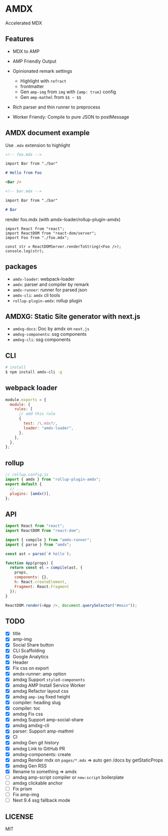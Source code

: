 # AMDX

Accelerated MDX

## Features

- MDX to AMP
- AMP Friendly Output
- Opinionated remark settings

  - Highlight with `refract`
  - frontmatter
  - Gen `amp-img` from `img` with `{amp: true}` config
  - Gen `amp-mathml` from `$$ ~ $$`

- Rich parser and thin runner to preprocess
- Worker Friendy: Compile to pure JSON to postMessage

## AMDX document example

Use `.mdx` extension to highlight

```md
<!-- foo.mdx -->

import Bar from "./bar"

# Hello from Foo

<Bar />
```

```md
<!-- bar.mdx -->

import Bar from "./bar"

# Bar
```

render foo.mdx (with amdx-loader/rollup-plugin-amdx)

```tsx
import React from "react";
import ReactDOM from "react-dom/server";
import Foo from "./foo.mdx";

const str = ReactDOMServer.renderToString(<Foo />);
console.log(str);
```

## packages

- `amdx-loader`: webpack-loader
- `amdx`: parser and compiler by remark
- `amdx-runner`: runner for parsed json
- `amdx-cli`: `amdx` cli tools
- `rollup-plugin-amdx`: rollup plugin

## AMDXG: Static Site generator with next.js

- `amdxg-docs`: Doc by amdx on `next.js`
- `amdxg-components`: ssg components
- `amdxg-cli`: ssg components

## CLI

```bash
# install
$ npm install amdx-cli -g
```

## webpack loader

```js
module.exports = {
  module: {
    rules: [
      // add this rule
      {
        test: /\.mdx?/,
        loader: "amdx-loader",
      },
    ],
  },
};
```

## rollup

```js
// rollup.config.js
import { amdx } from "rollup-plugin-amdx";
export default {
  // ...
  plugins: [amdx()],
};
```

## API

```js
import React from "react";
import ReactDOM from "react-dom";

import { compile } from "amdx-runner";
import { parse } from "amdx";

const ast = parse(`# hello`);

function App(props) {
  return const el = compile(ast, {
    props,
    components: {},
    h: React.createElement,
    Fragment: React.Fragment
  });
}

ReactDOM.render(<App />, document.querySelector("#main"));
```

## TODO

- [x] title
- [x] amp-img
- [x] Social Share button
- [x] CLI Scaffolding
- [x] Google Analytics
- [x] Header
- [x] Fix css on export
- [x] amdx-runner: amp option
- [x] amdxg Support `styled-components`
- [x] amdxg AMP Install Service Worker
- [x] amdxg Refactor layout css
- [x] amdxg `amp-img` fixed height
- [x] compiler: heading slug
- [x] compiler: toc
- [x] amdxg Fix css
- [x] amdxg Support amp-social-share
- [x] amdxg amdxg-cli
- [x] parser: Support amp-mathml
- [x] CI
- [x] amdxg Gen git history
- [x] amdxg Link to GitHub PR
- [x] amdxg-components: create
- [x] amdxg Render mdx on `pages/*.mdx` => auto gen /docs by getStaticProps
- [x] amdxg Gen RSS
- [x] Rename to something => amdx
- [ ] amdxg amp-script compiler or `new:script` boilerplate
- [ ] amdxg clickable anchor
- [ ] Fix prism
- [ ] Fix amp-img
- [ ] Next 9.4 ssg fallback mode

## LICENSE

MIT
